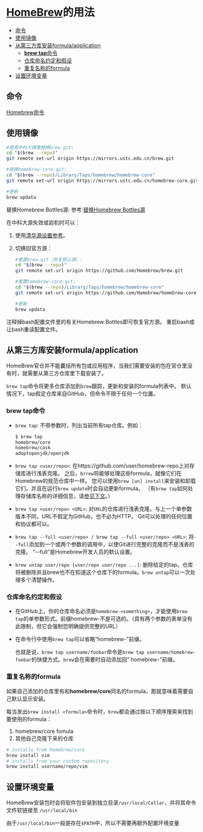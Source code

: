 # [HomeBrew](https://brew.sh/index_zh-cn)的用法

<!-- TOC -->

- [命令](#命令)
- [使用镜像](#使用镜像)
- [从第三方库安装formula/application](#从第三方库安装formulaapplication)
    - [**brew tap**命令](#brew-tap命令)
    - [仓库命名约定和假设](#仓库命名约定和假设)
    - [重复名称的formula](#重复名称的formula)
- [设置环境变量](#设置环境变量)

<!-- /TOC -->

## 命令

[Homebrew命令](https://github.com/floraluo/blog/blob/master/macOS/HomeBrew%E5%91%BD%E4%BB%A4.md)

## 使用镜像

``` sh
#使用中科大镜像替换brew.git:
cd "$(brew --repo)"
git remote set-url origin https://mirrors.ustc.edu.cn/brew.git

#替换homebrew-core.git:
cd "$(brew --repo)/Library/Taps/homebrew/homebrew-core"
git remote set-url origin https://mirrors.ustc.edu.cn/homebrew-core.git

#更新
brew updata
```

替换Homebrew Bottles源: 参考:[替换Homebrew Bottles源](https://lug.ustc.edu.cn/wiki/mirrors/help/homebrew-bottles)

在中科大源失效或宕机时可以：

1. 使用[清华源设置参考](https://mirrors.tuna.tsinghua.edu.cn/help/homebrew/)。
2. 切换回官方源：

    ```sh
    #重置brew.git（恢复默认源）:
    cd "$(brew --repo)"
    git remote set-url origin https://github.com/Homebrew/brew.git

    #重置homebrew-core.git:
    cd "$(brew --repo)/Library/Taps/homebrew/homebrew-core"
    git remote set-url origin https://github.com/Homebrew/homebrew-core.git

    #更新
    brew updata
    ```

注释掉bash配置文件里的有关Homebrew Bottles即可恢复官方源。 重启bash或让bash重读配置文件。

## 从第三方库安装formula/application

HomeBrew官仓并不能囊括所有包或应用程序，当我们需要安装的包在官仓里没有时，就需要从第三方仓库里下载安装了。

`brew tap`命令将更多仓库添加到`brew`跟踪，更新和安装的formula列表中。 默认情况下，tap假定仓库来自GitHub，但命令不限于任何一个位置。

### **brew tap**命令

- `brew tap`: 不带参数时，列出当前所有tap仓库。例如：

    ```sh
    $ brew tap
    homebrew/core
    homebrew/cask
    adoptopenjdk/openjdk
    ```

- `brew tap <user/repo>`: 在https://github.com/user/homebrew-repo上对存储库进行浅表克隆。 之后，`brrew`将能够处理这些formula，就像它们在Homebrew的规范仓库中一样。 您可以使用`brew [un] install`来安装和卸载它们，并且在运行`brew update`时会自动更新formula。 （有`brew tap`如何处理存储库名称的详细信息，请[参见下文](#仓库命名约定和假设)。）
- `brew tap <user/repo> <URL>`: 对`URL`的仓库进行浅表克隆。与上一个单参数版本不同，URL不假定为GitHub，也不必为HTTP。 Git可以处理的任何位置和协议都可以。
- `brew tap --full <user/repo> / brew tap --full <user/repo> <URL>`: 将`--full`添加到一个或两个参数的调用中，以使Git进行完整的克隆而不是浅表的克隆。 “--full”是Homebrew开发人员的默认设置。
- `brew untap user/repo [user/repo user/repo ...]`: 删除给定的tap。仓库将被删除并且brew也不在知道这个仓库下的formula。`brew untap`可以一次处理多个清楚操作。

### 仓库命名约定和假设

- 在GitHub上，你的仓库命名必须是`homebrew-<something>`，才能使用`brew tap`的单参数形式。前缀homebrew-不是可选的。（具有两个参数的表单没有此限制，但它会强制您明确提供完整的URL）
- 在命令行中使用`brew tap`可以省略“homebrew-”前缀。

    也就是说，`brew tap username/foobar`命令是`brew tap username/homebrew-foobar`的快捷方式。`brew`会在需要时自动添加回“ homebrew-”前缀。

### 重复名称的formula

如果自己添加的仓库里有和**homebrew/core**同名的formula，那就意味着需要自己默认显示安装。

每当发出`brew install <formula>`命令时，`brew`都会通过按以下顺序搜索来找到要使用的formula：

1. homebrew/core fomula
2. 其他自己克隆下来的仓库

```sh
# installs from homebrew/core
brew install vim
# installs from your custom repository
brew install username/repo/vim
```

## 设置环境变量

HomeBrew安装包时会将软件包安装到独立目录`/usr/local/Cellar`，并将其命令文件软链接至 `/usr/local/bin`

由于`/usr/local/bin`一般是存在`$PATH`中，所以不需要再额外配置环境变量
